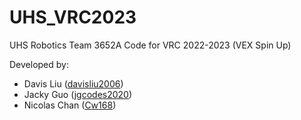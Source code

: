 # UHS_VRC2023
UHS Robotics Team 3652A Code for VRC 2022-2023 (VEX Spin Up)

Developed by:
- Davis Liu ([davisliu2006](https://github.com/davisliu2006))
- Jacky Guo ([jgcodes2020](https://github.com/jgcodes2020))
- Nicolas Chan ([Cw168](https://github.com/Cw168))
